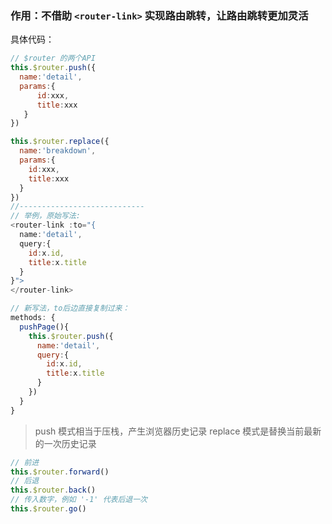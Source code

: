 ### 作用：不借助 `<router-link>` 实现路由跳转，让路由跳转更加灵活
具体代码：
```js
// $router 的两个API
this.$router.push({
  name:'detail',
  params:{
      id:xxx,
      title:xxx
   }
})

this.$router.replace({
  name:'breakdown',
  params:{
    id:xxx,
    title:xxx
  }
})
//----------------------------
// 举例，原始写法:
<router-link :to="{
  name:'detail',
  query:{
    id:x.id,
    title:x.title
  }
}">
</router-link> 

// 新写法，to后边直接复制过来：
methods: {
  pushPage(){
    this.$router.push({
      name:'detail',
      query:{
        id:x.id,
        title:x.title
      }
    })
  }
}
```


> push 模式相当于压栈，产生浏览器历史记录
> replace 模式是替换当前最新的一次历史记录
```js
// 前进
this.$router.forward()
// 后退
this.$router.back()
// 传入数字，例如 '-1' 代表后退一次
this.$router.go()
```
